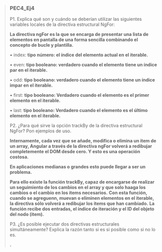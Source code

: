 > ### PEC4_Ej4
>
> P1. Explica qué son y cuándo se deberían utilizar las siguientes variables locales de la directiva estructural NgFor:
>
>**La directiva ngFor es la que se encarga de presentar una lista de elementos en pantalla de una forma sencilla combinando el concepto de bucle y plantilla.**
>
> • index: **tipo número: el índice del elemento actual en el iterable.**
>
> • even: **tipo booleano: verdadero cuando el elemento tiene un índice par en el iterable.**
>
> • odd: **tipo booleano: verdadero cuando el elemento tiene un índice impar en el iterable.**
>
> • first: **tipo booleano: Verdadero cuando el elemento es el primer elemento en el iterable.**
>
> • last: **tipo booleano: Verdadero cuando el elemento es el último elemento en el iterable.**
>
>
> P2. ¿Para qué sirve la opción trackBy de la directiva estructural NgFor? Pon ejemplos de uso.
>
> **Internamente, cada vez que se añade, modifica o elimina un item de un array, Angular a través de la directiva ngFor volverá a redibujar completemente el DOM desde cero. Y esto es una operación costosa.**
>
>**En aplicaciones medianas o grandes esto puede llegar a ser un problema.**
>
>**Para ello existe la función trackBy, capaz de encargarse de realizar un seguimiento de los cambios en el array y que solo haaga los cambios o el cambio en los items necesarios.**
**Con esta función, cuando se agreguenn, muevan o eliminen elementos en el iterable, la directiva sólo volverá a redibujar los items que han cambiado.**
**La función recibe dos entradas, el índice de iteración y el ID del objeto del nodo (item).**
>
> P3. ¿Es posible ejecutar dos directivas estructurales simultáneamente? Explica la razón tanto si es si posible como si no lo es.
>
> **.**